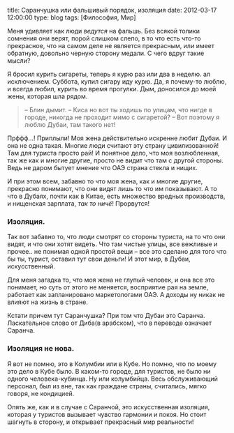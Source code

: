 title: Саранчушка или фальшивый порядок, изоляция
date: 2012-03-17 12:00:00
type: blog
tags: [Философия, Мир]

Меня удивляет как люди *ведутся* на фальшь. Без всякой толики сомнения они верят, порой слишком слепо, в то что есть что-то прекрасное, что на самом деле не является прекрасным, или имеет обратную, довольно черную сторону медали.
С чего вдруг такие мысли?

Я бросил курить сигареты, теперь я курю раз или два в неделю. ал исключением. Суббота, купил сигару иду курю. Да, я почему-то люблю, и всегда любил, курить во время прогулки. Дым, доносился до моей жены, которая шла рядом.

>– Блин дымит.
>– Киса но вот ты ходишь по улицам, что нигде в городе, никогда не проходит мимо с сигаретой?
>– Вот поэтому я люблю Дубаи, там такого нет!

Прффф...! Приплыли! Моя жена действительно искренне любит Дубаи. И она не одна такая. Многие люди считают эту страну цивилизованной! Там для туриста просто рай! И понятное дело, что моя возлюбленная, так же как и многие другие, просто не видит что там с другой стороны. Ведь не даром бытует мнение что ОАЭ страна стекла и нищих.

И при этом всем, забавно то что моя жена, как и многие другие, прекрасно понимают, что они видят лишь то что им показывают. А то что в Дубаях, почти как в Китае, есть множество вредных производств, и нищенская зарплата, *так то ничё*! Прорвутся!

### Изоляция.

Так вот забавно то, что люди смотрят со стороны туриста, на то что они видят, и что они хотят видеть. Что там чистые улицы, все вежливые и прочее.. не понимая одной простой вещи – все это сделано для того что бы ты, турист, оставил тут свои деньги! И этот мир, в Дубаи, искусственный.

Для меня загадка то, что моя жена не глупый человек, и она все это понимает, но суть от этого не меняется, восприятие рая на земле, работает как запланировано маркетологами ОАЭ. А доходы ну никак не влияют на жизнь в стране.

Кстати причем тут Саранчушка? При том что Дубаи это Саранча. Ласкательное слово от Диба(в арабском), что в переводе означает Саранча.

### Изоляция не нова.

Я вот не помню, это в Колумбии или в Кубе. Но помню, что по моему это дело в Кубе было. В каком-то городе, для туристов, не было ни одного человека-кубинца. Ну или колумбийца. Весь обслуживающий персонал, был из вне, так как граждане страны, считались, мягко говоря, не кондицией.

Опять же, как и в случае с Саранчой, это искусственная изоляция, которая у туристов вызывает чувство гармонии и покоя. Но стоит шагнуть в сторону, и открывает прекрасный мир реальности!
